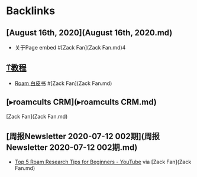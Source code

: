 
# Backlinks
## [August 16th, 2020](August 16th, 2020.md)
- 关于Page embed #[Zack Fan](Zack Fan.md)4

## [⍡教程](⍡教程.md)
- [Roam 白皮书](https://mp.weixin.qq.com/s/fgapELVH0eqVU6BndPBFJQ) #[Zack Fan](Zack Fan.md)

## [▸roamcults CRM](▸roamcults CRM.md)
[Zack Fan](Zack Fan.md)

## [周报Newsletter 2020-07-12 002期](周报Newsletter 2020-07-12 002期.md)
-  [Top 5 Roam Research Tips for Beginners - YouTube](https://www.youtube.com/watch?v=b2Q5bAhtV9Y) via [Zack Fan](Zack Fan.md)

